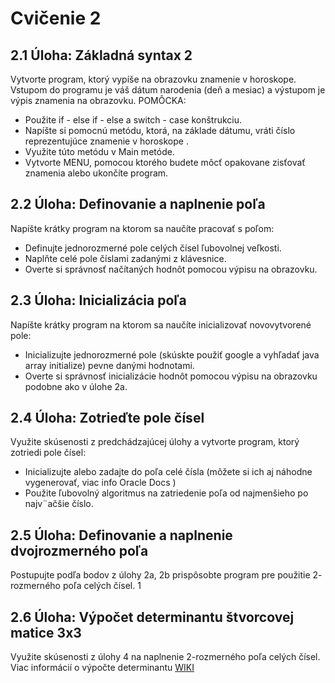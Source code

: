 # Cvičenie 2
## 2.1 Úloha: Základná syntax 2
Vytvorte program, ktorý vypíše na obrazovku znamenie v horoskope. Vstupom
do programu je váš dátum narodenia (deň a mesiac) a výstupom je výpis znamenia na obrazovku.
POMÔCKA:
- Použite if - else if - else a switch - case konštrukciu.
- Napíšte si pomocnú metódu, ktorá, na základe dátumu, vráti číslo reprezentujúce znamenie v horoskope .
- Využite túto metódu v Main metóde.
- Vytvorte MENU, pomocou ktorého budete môcť opakovane zisťovať znamenia
  alebo ukončíte program.
## 2.2 Úloha: Definovanie a naplnenie poľa
  Napíšte krátky program na ktorom sa naučíte pracovať s poľom:
- Definujte jednorozmerné pole celých čísel ľubovolnej veľkosti.
- Naplňte celé pole číslami zadanými z klávesnice.
- Overte si správnosť načítaných hodnôt pomocou výpisu na obrazovku. 
## 2.3 Úloha: Inicializácia poľa
  Napíšte krátky program na ktorom sa naučíte inicializovať novovytvorené pole:
- Inicializujte jednorozmerné pole (skúskte použiť google a vyhľadať java array
  initialize) pevne danými hodnotami.
- Overte si správnosť inicializácie hodnôt pomocou výpisu na obrazovku podobne
  ako v úlohe 2a. 
## 2.4 Úloha: Zotrieďte pole čísel
  Využite skúsenosti z predchádzajúcej úlohy a vytvorte program, ktorý zotriedi
  pole čísel:
- Inicializujte alebo zadajte do poľa celé čísla (môžete si ich aj náhodne vygenerovať, viac info Oracle Docs )
- Použite ľubovolný algoritmus na zatriedenie poľa od najmenšieho po najv¨ačšie
  číslo. 
## 2.5 Úloha: Definovanie a naplnenie dvojrozmerného poľa
  Postupujte podľa bodov z úlohy 2a, 2b prispôsobte program pre použitie 2-
  rozmerného poľa celých čísel.
  1
## 2.6 Úloha: Výpočet determinantu štvorcovej matice 3x3
  Využite skúsenosti z úlohy 4 na naplnenie 2-rozmerného poľa celých čísel.
  Viac informácií o výpočte determinantu [WIKI](https://sk.wikipedia.org/wiki/Determinant_(matematika) "Wikipedia")